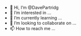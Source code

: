 - 👋 Hi, I’m @DavePartridg
- 👀 I’m interested in ...
- 🌱 I’m currently learning ...
- 💞️ I’m looking to collaborate on ...
- 📫 How to reach me ...

<!---
DavePartridg/DavePartridg is a ✨ special ✨ repository because its `README.md` (this file) appears on your GitHub profile.
You can click the Preview link to take a look at your changes.
--->
